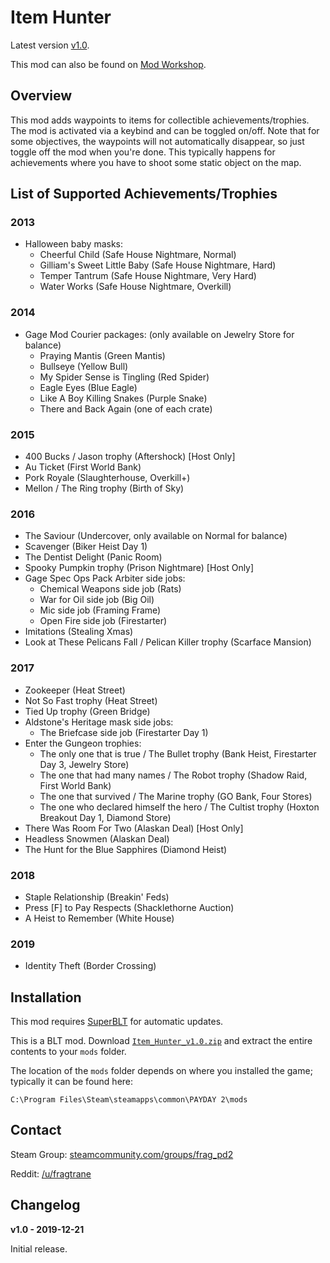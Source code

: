 # Item Hunter

Latest version [v1.0](https://github.com/fragtrane/Payday-2-Mods/raw/master/Item%20Hunter/Item_Hunter_v1.0.zip).

This mod can also be found on [Mod Workshop](https://modworkshop.net/mod/26200).

## Overview

This mod adds waypoints to items for collectible achievements/trophies. The mod is activated via a keybind and can be toggled on/off. Note that for some objectives, the waypoints will not automatically disappear, so just toggle off the mod when you're done. This typically happens for achievements where you have to shoot some static object on the map.

## List of Supported Achievements/Trophies

### 2013
- Halloween baby masks:
	- Cheerful Child (Safe House Nightmare, Normal)
	- Gilliam's Sweet Little Baby (Safe House Nightmare, Hard)
	- Temper Tantrum (Safe House Nightmare, Very Hard)
	- Water Works (Safe House Nightmare, Overkill)

### 2014
- Gage Mod Courier packages: (only available on Jewelry Store for balance)
	- Praying Mantis (Green Mantis)
	- Bullseye (Yellow Bull)
	- My Spider Sense is Tingling (Red Spider)
	- Eagle Eyes (Blue Eagle)
	- Like A Boy Killing Snakes (Purple Snake)
	- There and Back Again (one of each crate)

### 2015
- 400 Bucks / Jason trophy (Aftershock) [Host Only]
- Au Ticket (First World Bank)
- Pork Royale (Slaughterhouse, Overkill+)
- Mellon / The Ring trophy (Birth of Sky)

### 2016
- The Saviour (Undercover, only available on Normal for balance)
- Scavenger (Biker Heist Day 1)
- The Dentist Delight (Panic Room)
- Spooky Pumpkin trophy (Prison Nightmare) [Host Only]
- Gage Spec Ops Pack Arbiter side jobs:
	- Chemical Weapons side job (Rats)
	- War for Oil side job (Big Oil)
	- Mic side job (Framing Frame)
	- Open Fire side job (Firestarter)
- Imitations (Stealing Xmas)
- Look at These Pelicans Fall / Pelican Killer trophy (Scarface Mansion)

### 2017
- Zookeeper (Heat Street)
- Not So Fast trophy (Heat Street)
- Tied Up trophy (Green Bridge)
- Aldstone's Heritage mask side jobs:
	- The Briefcase side job (Firestarter Day 1)
- Enter the Gungeon trophies:
	- The only one that is true / The Bullet trophy (Bank Heist, Firestarter Day 3, Jewelry Store)
	- The one that had many names / The Robot trophy (Shadow Raid, First World Bank)
	- The one that survived / The Marine trophy (GO Bank, Four Stores)
	- The one who declared himself the hero / The Cultist trophy (Hoxton Breakout Day 1, Diamond Store)
- There Was Room For Two (Alaskan Deal) [Host Only]
- Headless Snowmen (Alaskan Deal)
- The Hunt for the Blue Sapphires (Diamond Heist)

### 2018
- Staple Relationship (Breakin' Feds)
- Press [F] to Pay Respects (Shacklethorne Auction)
- A Heist to Remember (White House)

### 2019
- Identity Theft (Border Crossing)

## Installation

This mod requires [SuperBLT](https://superblt.znix.xyz) for automatic updates.

This is a BLT mod. Download [`Item_Hunter_v1.0.zip`](https://github.com/fragtrane/Payday-2-Mods/raw/master/Item%20Hunter/Item_Hunter_v1.0.zip) and extract the entire contents to your `mods` folder.

The location of the `mods` folder depends on where you installed the game; typically it can be found here:

```
C:\Program Files\Steam\steamapps\common\PAYDAY 2\mods
```

## Contact

Steam Group: [steamcommunity.com/groups/frag_pd2](https://steamcommunity.com/groups/frag_pd2)

Reddit: [/u/fragtrane](https://www.reddit.com/user/fragtrane)

## Changelog

**v1.0 - 2019-12-21**

Initial release.
